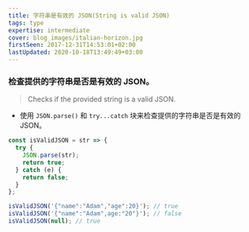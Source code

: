 ```yaml
---
title: 字符串是有效的 JSON(String is valid JSON)
tags: type
expertise: intermediate
cover: blog_images/italian-horizon.jpg
firstSeen: 2017-12-31T14:53:01+02:00
lastUpdated: 2020-10-18T13:49:49+03:00
---
```


### 检查提供的字符串是否是有效的 JSON。
> Checks if the provided string is a valid JSON.

- 使用 `JSON.parse()` 和 `try...catch` 块来检查提供的字符串是否是有效的 JSON。

```js
const isValidJSON = str => {
  try {
    JSON.parse(str);
    return true;
  } catch (e) {
    return false;
  }
};
```

```js
isValidJSON('{"name":"Adam","age":20}'); // true
isValidJSON('{"name":"Adam",age:"20"}'); // false
isValidJSON(null); // true
```
